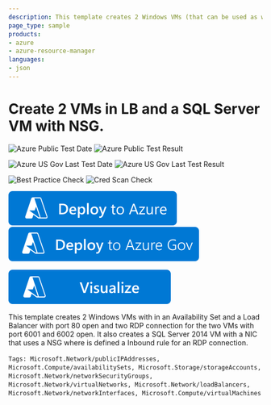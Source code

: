```yaml
---
description: This template creates 2 Windows VMs (that can be used as web FE) with in an Availability Set and a Load Balancer with port 80 open. The two VMs can be reached using RDP on port 6001 and 6002. This template also create a SQL Server 2014 VM that can be reached via RDP connection defined in a Network Security Group.
page_type: sample
products:
- azure
- azure-resource-manager
languages:
- json
---
```

# Create 2 VMs in LB and a SQL Server VM with NSG.

![Azure Public Test Date](https://azurequickstartsservice.blob.core.windows.net/badges/demos/2fe-lb80-rdp-1be-nsg-rdp/PublicLastTestDate.svg)
![Azure Public Test Result](https://azurequickstartsservice.blob.core.windows.net/badges/demos/2fe-lb80-rdp-1be-nsg-rdp/PublicDeployment.svg)

![Azure US Gov Last Test Date](https://azurequickstartsservice.blob.core.windows.net/badges/demos/2fe-lb80-rdp-1be-nsg-rdp/FairfaxLastTestDate.svg)
![Azure US Gov Last Test Result](https://azurequickstartsservice.blob.core.windows.net/badges/demos/2fe-lb80-rdp-1be-nsg-rdp/FairfaxDeployment.svg)

![Best Practice Check](https://azurequickstartsservice.blob.core.windows.net/badges/demos/2fe-lb80-rdp-1be-nsg-rdp/BestPracticeResult.svg)
![Cred Scan Check](https://azurequickstartsservice.blob.core.windows.net/badges/demos/2fe-lb80-rdp-1be-nsg-rdp/CredScanResult.svg)

[![Deploy To Azure](https://raw.githubusercontent.com/Azure/azure-quickstart-templates/master/1-CONTRIBUTION-GUIDE/images/deploytoazure.svg?sanitize=true)](https://portal.azure.com/#create/Microsoft.Template/uri/https%3A%2F%2Fraw.githubusercontent.com%2FAzure%2Fazure-quickstart-templates%2Fmaster%2Fdemos%2F2fe-lb80-rdp-1be-nsg-rdp%2Fazuredeploy.json)
[![Deploy To Azure US Gov](https://raw.githubusercontent.com/Azure/azure-quickstart-templates/master/1-CONTRIBUTION-GUIDE/images/deploytoazuregov.svg?sanitize=true)](https://portal.azure.us/#create/Microsoft.Template/uri/https%3A%2F%2Fraw.githubusercontent.com%2FAzure%2Fazure-quickstart-templates%2Fmaster%2Fdemos%2F2fe-lb80-rdp-1be-nsg-rdp%2Fazuredeploy.json)

[![Visualize](https://raw.githubusercontent.com/Azure/azure-quickstart-templates/master/1-CONTRIBUTION-GUIDE/images/visualizebutton.svg?sanitize=true)](http://armviz.io/#/?load=https%3A%2F%2Fraw.githubusercontent.com%2FAzure%2Fazure-quickstart-templates%2Fmaster%2Fdemos%2F2fe-lb80-rdp-1be-nsg-rdp%2Fazuredeploy.json)

This template creates 2 Windows VMs with in an Availability Set and a Load Balancer with port 80 open and two RDP connection for the two VMs with port 6001 and 6002 open. It also creates a SQL Server 2014 VM with a NIC that uses a NSG where is defined a Inbound rule for an RDP connection.

`Tags: Microsoft.Network/publicIPAddresses, Microsoft.Compute/availabilitySets, Microsoft.Storage/storageAccounts, Microsoft.Network/networkSecurityGroups, Microsoft.Network/virtualNetworks, Microsoft.Network/loadBalancers, Microsoft.Network/networkInterfaces, Microsoft.Compute/virtualMachines`

